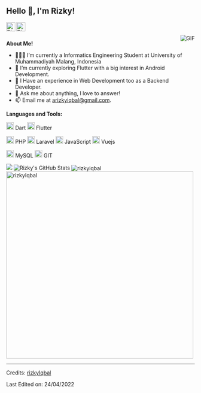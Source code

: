 <h2 title="hehehe"> Hello 👋, I'm Rizky!</h2>

<a href="https://www.instagram.com/rizkyyiqbal_/">
  <img align="left" alt="Rizky's Instagram" width="24px" src="https://img.icons8.com/nolan/96/instagram-new.png" />
</a>
<a href="https://dribbble.com/Izkyy">
  <img align="left" alt="Rizky's Dribbble" width="24px" src="https://img.icons8.com/nolan/96/dribbble.png" />
</a>




<br />
<br />


 

  <img align="right" alt="GIF" src="https://media.giphy.com/media/LmNwrBhejkK9EFP504/giphy.gif" />

**About Me!**

- 👨🏽‍💻 I’m currently a Informatics Engineering Student at University of Muhammadiyah Malang, Indonesia
- 🌱 I’m currently exploring Flutter with a big interest in Android Development. 
- 👯 I Have an experience in Web Development too as a Backend Developer.
- 💬 Ask me about anything, I love to answer!
- 📫 Email me at [arizkyiqbal@gmail.com](mailto:arizkyiqbal@gmail.com).



**Languages and Tools:**  


<code><img height="20" src="https://img.icons8.com/color/344/dart.png"></code> Dart
<code><img height="20" src="https://img.icons8.com/color/344/flutter.png"></code> Flutter

<code><img height="20" src="https://img.icons8.com/nolan/96/php.png"></code> PHP
<code><img height="20" src="https://img.icons8.com/fluency/344/laravel.png"></code> Laravel
<code><img height="20" src="https://img.icons8.com/nolan/96/js.png"></code> JavaScript
<code><img height="20" src="https://img.icons8.com/color/344/vue-js.png"></code> Vuejs

<code><img height="20" src="https://img.icons8.com/nolan/96/sql.png"></code> MySQL
<code><img height="20" src="https://img.icons8.com/nolan/96/git.png"></code> GIT


<img src="https://views.whatilearened.today/views/github/kaizoku-oh/views.svg"/>

<img src="https://github-readme-stats.vercel.app/api?username=rizkyIqbal&show_icons=true&hide_border=true&count_private=true&theme=shades-of-purple&icon_color=fad000" alt="Rizky's GitHub Stats">
<img align="center" src="https://github-readme-streak-stats.herokuapp.com/?user=rizkyIqbal&count_private=true&theme=radical" alt="rizkyiqbal" />
<img align="center" width=500 src="https://github-readme-stats.vercel.app/api/top-langs/?username=rizkyIqbal&count_private=true&theme=radical" alt="rizkyIqbal" />

-----
Credits: [rizkyIqbal](https://github.com/rizkyIqbal)

Last Edited on: 24/04/2022
